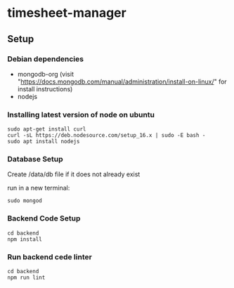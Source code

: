 # timesheet-manager

## Setup

### Debian dependencies
- mongodb-org (visit "https://docs.mongodb.com/manual/administration/install-on-linux/" for install instructions)
- nodejs

### Installing latest version of node on ubuntu
```
sudo apt-get install curl
curl -sL https://deb.nodesource.com/setup_16.x | sudo -E bash -
sudo apt install nodejs
```
### Database Setup

Create /data/db file if it does not already exist

run in a new terminal:
```
sudo mongod
```

### Backend Code Setup
```
cd backend
npm install
```

### Run backend cede linter
```
cd backend
npm run lint
```

